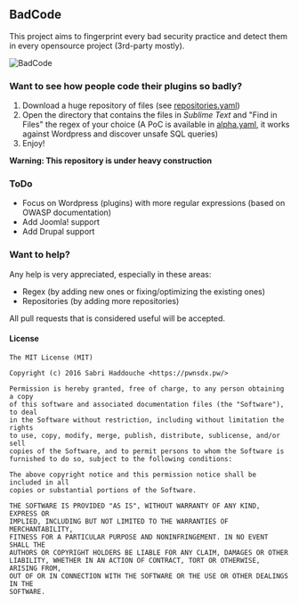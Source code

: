 ## BadCode

This project aims to fingerprint every bad security practice and detect them in every opensource project (3rd-party mostly).

![BadCode](https://raw.githubusercontent.com/pwnsdx/BadCode/master/screenshot.png)

### Want to see how people code their plugins so badly?

1. Download a huge repository of files (see [repositories.yaml](https://github.com/pwnsdx/BadCode/blob/master/repositories.yaml))
2. Open the directory that contains the files in *Sublime Text* and "Find in Files" the regex of your choice (A PoC is available in [alpha.yaml](https://github.com/pwnsdx/BadCode/blob/master/alpha.yaml), it works against Wordpress and discover unsafe SQL queries)
3. Enjoy!

**Warning: This repository is under heavy construction**

### ToDo

- Focus on Wordpress (plugins) with more regular expressions (based on OWASP documentation)
- Add Joomla! support
- Add Drupal support

### Want to help?

Any help is very appreciated, especially in these areas:

- Regex (by adding new ones or fixing/optimizing the existing ones)
- Repositories (by adding more repositories)

All pull requests that is considered useful will be accepted.

#### License

```
The MIT License (MIT)

Copyright (c) 2016 Sabri Haddouche <https://pwnsdx.pw/>

Permission is hereby granted, free of charge, to any person obtaining a copy
of this software and associated documentation files (the "Software"), to deal
in the Software without restriction, including without limitation the rights
to use, copy, modify, merge, publish, distribute, sublicense, and/or sell
copies of the Software, and to permit persons to whom the Software is
furnished to do so, subject to the following conditions:

The above copyright notice and this permission notice shall be included in all
copies or substantial portions of the Software.

THE SOFTWARE IS PROVIDED "AS IS", WITHOUT WARRANTY OF ANY KIND, EXPRESS OR
IMPLIED, INCLUDING BUT NOT LIMITED TO THE WARRANTIES OF MERCHANTABILITY,
FITNESS FOR A PARTICULAR PURPOSE AND NONINFRINGEMENT. IN NO EVENT SHALL THE
AUTHORS OR COPYRIGHT HOLDERS BE LIABLE FOR ANY CLAIM, DAMAGES OR OTHER
LIABILITY, WHETHER IN AN ACTION OF CONTRACT, TORT OR OTHERWISE, ARISING FROM,
OUT OF OR IN CONNECTION WITH THE SOFTWARE OR THE USE OR OTHER DEALINGS IN THE
SOFTWARE.
```
